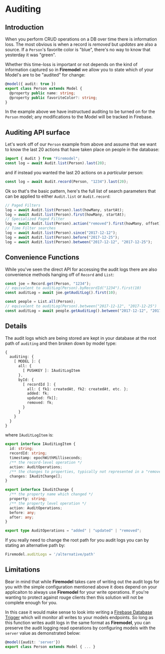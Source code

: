 # Auditing

## Introduction

When you perform CRUD operations on a DB over time there is information loss. The most obvious is when a record is _removed_ but _updates_ are also a source. If a `Person`'s favorite color is "blue", there's no way to know that yesterday it was "green".

Whether this time-loss is important or not depends on the kind of information captured so in **Firemodel** we allow you to state which of your Model's are to be "audited" for change:

```typescript
@model({ audit: true })
export class Person extends Model {
  @property public name: string;
  @property public favoriteColor?: string;
}
```

In the example above we have instructued auditing to be turned on for the `Person` model; any modifications to the Model will be tracked in Firebase. 

## Auditing API surface

Let's work off of our `Person` example from above and assume that we want to know the last 20 actions that have taken place on people in the database:

```typescript
import { Audit } from "Firemodel";
const log = await Audit.list(Person).last(20);
```

and if instead you wanted the last 20 actions on a _particular_ person:

```typescript
const log = await Audit.record(Person, "1234").last(20);
```

Ok so that's the basic pattern, here's the full list of search parameters that can be applied to either `Audit.list` or `Audit.record`:

```typescript
// Paged Filters
log = await Audit.list(Person).last(howMany, startAt);
log = await Audit.list(Person).first(howMany, startAt);
// Specialized Paged Filter
log = await Audit.list(Person).action("removed").first(howMany, offset);
// Time Filter searches
log = await Audit.list(Person).since("2017-12-12");
log = await Audit.list(Person).before("2017-12-25");
log = await Audit.list(Person).between("2017-12-12", "2017-12-25");
```
 

## Convenience Functions

While you've seen the direct API for accessing the audit logs there are also convenience methods hanging off of `Record` and `List`:

```typescript
const joe = Record.get(Person, "1234");
// equivalent to auditLog(Person).byRecordId("1234").first(10)
const auditLog = await joe.getAuditLog().first(10);  

const people = List.all(Person);
// equivalent to auditLog(Person).between("2017-12-12", "2017-12-25")
const auditLog = await people.getAuditLog().between("2017-12-12", "2017-12-25");
```



## Details

The audit logs which are being stored are kept in your database at the root path of `auditing` and then broken down by model type:


```typescript
{
  auditing: {
    [ MODEL ]: {
      all: {
        [ PUSHKEY ]: IAuditLogItem
      },
      byId: {
        [ recordId ]: {
          all: { fk1: createdAt, fk2: createdAt, etc. };
          added: fk;
          updated: fk[];
          removed: fk;
        }
      }
    }
  }
}
```

where `IAuditLogItem` is:


```typescript
export interface IAuditLogItem {
  id: string;
  recordId: string;
  timestamp: epochWithMilliseconds;
  /** the record-level operation */
  action: AuditOperations;
  /** the changes to properties, typically not represented in a "removed" op */
  changes: IAuditChange[];
}

export interface IAuditChange {
  /** the property name which changed */
  property: string;
  /** the property level operation */
  action: AuditOperations;
  before: any;
  after: any;
}

export type AuditOperations = "added" | "updated" | "removed";
```

If you really need to change the root path for you audit logs you can by stating an alternative path by:

```typescript
Firemodel.auditLogs = '/alternative/path'
```


## Limitations

Bear in mind that while **Firemodel** takes care of writing out the audit logs for you with the simple configuration mentioned above it does depend on your applicaiton to always use **Firemodel** for your write operations. If you're wanting to protect against rouge clients then this solution will not be complete enough for you. 

In this case it would make sense to look into writing a [Firebase Database Trigger](https://firebase.google.com/docs/functions/database-events) which will monitor all writes to your models endpoints. So long as this function writes audit logs in the same format as **Firemodel**, you can preserve the audit logging read operations by configuring models with the `server` value as demonstrated below:

```typescript
@model({audit: 'server'})
export class Person extends Model { ... }
```
